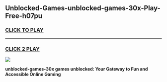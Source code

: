 
## Unblocked-Games-unblocked-games-30x-Play-Free-h07pu
<h3>
<a href="https://premium76.site?title=unblocked-games-30x&ref=18A1">CLICK TO PLAY</a></h3>
<hr>

<h3>
<a href="https://premium76.site?title=unblocked-games-30x&ref=18A1">CLICK 2 PLAY</a>
  
</h3>

<a href="https://premium76.site?title=unblocked-games-30x&ref=18A1"><img src="https://clearcache.store/games.png"></a>


**unblocked-games-30x games unblocked: Your Gateway to Fun and Accessible Online Gaming**
